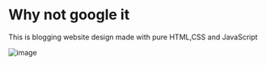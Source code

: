 # Why not google it
 
 This is blogging website design made with pure HTML,CSS and JavaScript
 
![image](https://user-images.githubusercontent.com/36674657/178908851-c9134638-197a-467e-a281-b7a6f6fbbd19.png)
